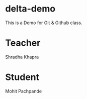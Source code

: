 # delta-demo
This is a Demo for Git &amp; Github class.

# Teacher
Shradha Khapra

# Student
Mohit Pachpande